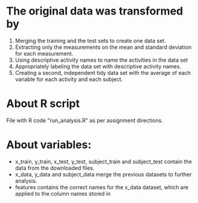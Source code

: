 # The original data was transformed by

1) Merging the training and the test sets to create one data set.
2) Extracting only the measurements on the mean and standard deviation for each measurement.
3) Using descriptive activity names to name the activities in the data set
4) Appropriately labeling the data set with descriptive activity names.
5) Creating a second, independent tidy data set with the average of each variable for each activity and each subject.

# About R script

File with R code "run_analysis.R" as per assignment directions.

# About variables:

* x_train, y_train, x_test, y_test, subject_train and subject_test contain the data from the downloaded files.
* x_data, y_data and subject_data merge the previous datasets to further analysis.
* features contains the correct names for the x_data dataset, which are applied to the column names stored in


